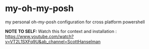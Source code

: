 # my-oh-my-posh
my personal oh-my-posh configuration for cross platform powershell

<b>NOTE TO SELF:</b>
Watch this for context and installation : https://www.youtube.com/watch?v=VT2L1SXFq9U&ab_channel=ScottHanselman
